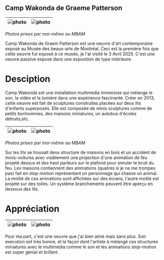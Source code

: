 ## **Camp Wakonda de Graeme Patterson**

![photo](medias/entrer_art_contemporain.jpg) | ![photo](medias/camp_wakonda.jpg)  
:-------------------------:|:-------------------------:

*Photos prises par moi-même au MBAM*

Camp Wakonda de Graem Patterson est une oeuvre d'art contemporaine exposé au Musée des beaux-arts de Montréal. Ceci est la première fois que cette oeuvre fut exposé à ce musée, je l'ai visité le 3 Avril 2025. C'est une oeuvre passive exposé dans une exposition de type intérieure.

# Desciption

Camp Wakonda est une installation multimedia immersive qui mélange le son, la vidéo et la lumière dans une expérience fascinante. Créer en 2013, cette oeuvre est fait de sculptures construites placées sur deux lits d'enfants superposés. Elle est composée de minis sculptures comme de petits bonhommes, des maisons miniatures, un autobus d'écoles détruits,etc. 

![photo](medias/camp_wakonda_angle.jpg) | ![photo](medias/camp_wakonda_voiture.jpg)  
:-------------------------:|:-------------------------:

*Photos prises par moi-même au MBAM*

Sur les lits se trouvait deux structure de maisons en bois et un accident de minis-voitures avec visiblement une projection d'une animation de feu projeté dessus et des haut parleurs sur le plafond pour simuler le bruit du feu. Les maisons contiennent des animations (quatres si je ne me trompes pas) fait en stop-motion représentant un personnage qui chasse un animal. La moitié de ces animations sont affichées sur des écrans, l'autre moitié est projeté sur des toiles. Un système branchements peuvent être aperçu en dessous des lits.

# Appréciation

![photo](medias/wakonda_ecran.jpg) | ![photo](medias/wakonda_projection.jpg)  
:-------------------------:|:-------------------------:

Pour ma part, c'est une oeuvre que j'ai bien aimé mais sans plus. Son execution est très bonne, et la façon dont l'artiste à mélangé ces structures miniatures avec le multimédia comme le son et les animations stop-motion est super génial et brillant.
